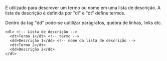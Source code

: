 É utilizado para descrever um termo ou nome em uma lista de descrição. A lista de descrição é definida por "dl" e "dt" define termos.

Dentro da tag "dd" pode-se uutilizar parágrafos, quebra de linhas, links etc.

	<dl> <!-- Lista de descrição -->
	  <dt>Termo 1</dt> <!-- termo -->
	  <dd>Descrição 1</dd> <!-- nome da lista de descrição -->
	  <dt>Termo 2</dt>
	  <dd>Descrição 2</dd>
	</dl>